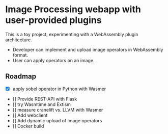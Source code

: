 # Image Processing webapp with user-provided plugins

This is a toy project, experimenting with a WebAssembly plugin architecture.
* Developer can implement and upload image operators in WebAssembly format.
* User can apply operators on an image.

## Roadmap
- [x] apply sobel operator in Python with Wasmer
- [] Provide REST-API with Flask
- [] try Wasmtime and Extism
- [] measure cranelift vs. LLVM with Wasmer
- [] Add webclient
- [] Add dynamic upload of image operators
- [] Docker build